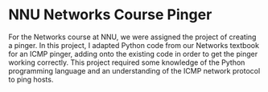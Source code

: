 # NNU Networks Course Pinger
For the Networks course at NNU, we were assigned the project of creating a pinger. 
In this project, I adapted Python code from our Networks textbook for an ICMP pinger, adding onto the existing code in order to get the pinger working correctly. 
This project required some knowledge of the Python programming language and an understanding of the ICMP network protocol to ping hosts.
